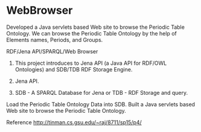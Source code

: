 # WebBrowser
Developed a Java servlets based Web site to browse the Periodic Table Ontology. We can browse the Periodic Table Ontology by the help of Elements names, Periods, and Groups.

RDF/Jena API/SPARQL/Web Browser

1) This project introduces to Jena API (a Java API for RDF/OWL Ontologies) and SDB/TDB RDF Storage Engine.

2) Jena API.

3) SDB - A SPARQL Database for Jena or TDB - RDF Storage and query.


Load the Periodic Table Ontology Data into SDB.
Built a Java servlets based Web site to browse the Periodic Table Ontology.


Reference http://tinman.cs.gsu.edu/~raj/8711/sp15/p4/

